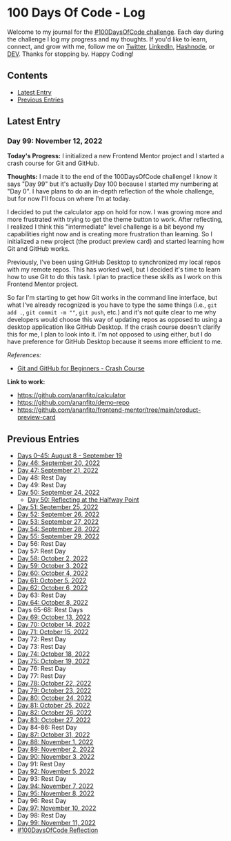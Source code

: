 # 100 Days Of Code - Log
Welcome to my journal for the [#100DaysOfCode challenge](https://www.100daysofcode.com/). Each day during the challenge I log my progress and my thoughts. If you'd like to learn, connect, and grow with me, follow me on [Twitter](https://twitter.com/wordsbyfifi/), [LinkedIn](https://linkedin.com/in/anthonynanfito), [Hashnode](https://ananfito.hashnode.dev/), or [DEV](https://dev.to/ananfito). Thanks for stopping by. Happy Coding!

## Contents

- [Latest Entry](#latest-entry)
- [Previous Entries](#previous-entries)

## Latest Entry

### Day 99: November 12, 2022

**Today's Progress:** I initialized a new Frontend Mentor project and I started a crash course for Git and GitHub.

**Thoughts:** I made it to the end of the 100DaysOfCode challenge! I know it says "Day 99" but it's actually Day 100 because I started my numbering at "Day 0". I have plans to do an in-depth reflection of the whole challenge, but for now I'll focus on where I'm at today.

I decided to put the calculator app on hold for now. I was growing more and more frustrated with trying to get the theme button to work. After reflecting, I realized I think this "intermediate" level challenge is a bit beyond my capabilities right now and is creating more frustration than learning. So I initialized a new project (the product preview card) and started learning how Git and GitHub works.

Previously, I've been using GitHub Desktop to synchronized my local repos with my remote repos. This has worked well, but I decided it's time to learn how to use Git to do this task. I plan to practice these skills as I work on this Frontend Mentor project.

So far I'm starting to get how Git works in the command line interface, but what I've already recognized is you have to type the same things (i.e., `git add .`, `git commit -m ""`, `git push`, etc.) and it's not quite clear to me why developers would choose this way of updating repos as opposed to using a desktop application like GitHub Desktop. If the crash course doesn't clarify this for me, I plan to look into it. I'm not opposed to using either, but I do have preference for GitHub Desktop because it seems more efficient to me.

*References:*

- [Git and GitHub for Beginners - Crash Course](https://youtu.be/RGOj5yH7evk)

**Link to work:**

- https://github.com/ananfito/calculator
- https://github.com/ananfito/demo-repo
- https://github.com/ananfito/frontend-mentor/tree/main/product-preview-card

## Previous Entries

- [Days 0–45: August 8 - September 19](./days0-45.md)
- [Day 46: September 20, 2022](./day46.md)
- [Day 47: September 21, 2022](./day47.md)
- Day 48: Rest Day
- Day 49: Rest Day
- [Day 50: September 24, 2022](./day50.md)
  - [Day 50: Reflecting at the Halfway Point](./day50-reflection.md)
- [Day 51: September 25, 2022](./day51.md)
- [Day 52: September 26, 2022](./day52.md)
- [Day 53: September 27, 2022](./day53.md)
- [Day 54: September 28, 2022](./day54.md)
- [Day 55: September 29, 2022](./day55.md)
- Day 56: Rest Day
- Day 57: Rest Day
- [Day 58: October 2, 2022](./day58.md)
- [Day 59: October 3, 2022](./day59.md)
- [Day 60: October 4, 2022](./day60.md)
- [Day 61: October 5, 2022](./day61.md)
- [Day 62: October 6, 2022](./day62.md)
- Day 63: Rest Day
- [Day 64: October 8, 2022](./day64.md)
- Days 65-68: Rest Days
- [Day 69: October 13, 2022](./day69.md)
- [Day 70: October 14, 2022](./day70.md)
- [Day 71: October 15, 2022](./day71.md)
- Day 72: Rest Day
- Day 73: Rest Day
- [Day 74: October 18, 2022](./day74.md)
- [Day 75: October 19, 2022](./day75.md)
- Day 76: Rest Day
- Day 77: Rest Day
- [Day 78: October 22, 2022](./day78.md)
- [Day 79: October 23, 2022](./day79.md)
- [Day 80: October 24, 2022](./day80.md)
- [Day 81: October 25, 2022](./day81.md)
- [Day 82: October 26, 2022](./day82.md)
- [Day 83: October 27, 2022](./day83.md)
- Day 84-86: Rest Day
- [Day 87: October 31, 2022](./day87.md)
- [Day 88: November 1, 2022](./day88.md)
- [Day 89: November 2, 2022](./day89.md)
- [Day 90: November 3, 2022](./day90.md)
- Day 91: Rest Day
- [Day 92: November 5, 2022](./day92.md)
- Day 93: Rest Day
- [Day 94: November 7, 2022](./day94.md)
- [Day 95: November 8, 2022](./day95.md)
- Day 96: Rest Day
- [Day 97: November 10, 2022](./day97.md)
- Day 98: Rest Day
- [Day 99: November 11, 2022](./day99.md)
- [#100DaysOfCode Reflection](./day100.md)
